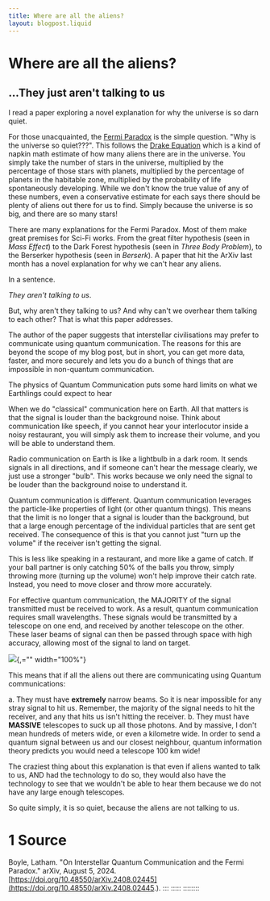 ```yaml
---
title: Where are all the aliens?
layout: blogpost.liquid
---
```

# Where are all the aliens?

## \...They just aren\'t talking to us

I read a paper exploring a novel explanation for why the universe is so
darn quiet.

For those unacquainted, the [Fermi
Paradox](https://www.space.com/25325-fermi-paradox.html) is the simple
question. "Why is the universe so quiet???". This follows the [Drake
Equation](https://en.wikipedia.org/wiki/Drake_equation) which is a kind
of napkin math estimate of how many aliens there are in the universe.
You simply take the number of stars in the universe, multiplied by the
percentage of those stars with planets, multiplied by the percentage of
planets in the habitable zone, multiplied by the probability of life
spontaneously developing. While we don't know the true value of any of
these numbers, even a conservative estimate for each says there should
be plenty of aliens out there for us to find. Simply because the
universe is so big, and there are so many stars!

There are many explanations for the Fermi Paradox. Most of them make
great premises for Sci-Fi works. From the great filter hypothesis (seen
in *Mass Effect*) to the Dark Forest hypothesis (seen in *Three Body
Problem*), to the Berserker hypothesis (seen in *Berserk*). A paper that
hit the ArXiv last month has a novel explanation for why we can't hear
any aliens.

In a sentence.

*They aren't talking to us*.

But, why aren't they talking to us? And why can't we overhear them
talking to each other? That is what this paper addresses.

The author of the paper suggests that interstellar civilisations may
prefer to communicate using quantum communication. The reasons for this
are beyond the scope of my blog post, but in short, you can get more
data, faster, and more securely and lets you do a bunch of things that
are impossible in non-quantum communication.

The physics of Quantum Communication puts some hard limits on what we
Earthlings could expect to hear

When we do "classical" communication here on Earth. All that matters is
that the signal is louder than the background noise. Think about
communication like speech, if you cannot hear your interlocutor inside a
noisy restaurant, you will simply ask them to increase their volume, and
you will be able to understand them.

Radio communication on Earth is like a lightbulb in a dark room. It
sends signals in all directions, and if someone can't hear the message
clearly, we just use a stronger "bulb". This works because we only need
the signal to be louder than the background noise to understand it.

Quantum communication is different. Quantum communication leverages the
particle-like properties of light (or other quantum things). This means
that the limit is no longer that a signal is louder than the background,
but that a large enough percentage of the individual particles that are
sent get received. The consequence of this is that you cannot just "turn
up the volume" if the receiver isn't getting the signal.

This is less like speaking in a restaurant, and more like a game of
catch. If your ball partner is only catching 50% of the balls you throw,
simply throwing more (turning up the volume) won't help improve their
catch rate. Instead, you need to move closer and throw more accurately.

For effective quantum communication, the MAJORITY of the signal
transmitted must be received to work. As a result, quantum communication
requires small wavelengths. These signals would be transmitted by a
telescope on one end, and received by another telescope on the other.
These laser beams of signal can then be passed through space with high
accuracy, allowing most of the signal to land on target.

![](\Assets\ClassicalComsvsQComms.svg){,="" width="100%"}

This means that if all the aliens out there are communicating using
Quantum communications:

a.  They must have **extremely** narrow beams. So it is near impossible
    for any stray signal to hit us. Remember, the majority of the signal
    needs to hit the receiver, and any that hits us isn't hitting the
    receiver.
b.  They must have **MASSIVE** telescopes to suck up all those photons.
    And by massive, I don't mean hundreds of meters wide, or even a
    kilometre wide. In order to send a quantum signal between us and our
    closest neighbour, quantum information theory predicts you would
    need a telescope 100 km wide!

The craziest thing about this explanation is that even if aliens wanted
to talk to us, AND had the technology to do so, they would also have the
technology to see that we wouldn't be able to hear them because we do
not have any large enough telescopes.

So quite simply, it is so quiet, because the aliens are not talking to
us.

# 1 Source

Boyle, Latham. "On Interstellar Quantum Communication and the Fermi
Paradox." arXiv, August 5, 2024.
[https://doi.org/10.48550/arXiv.2408.02445](https://doi.org/10.48550/arXiv.2408.02445.).
:::
:::::
::::::::
